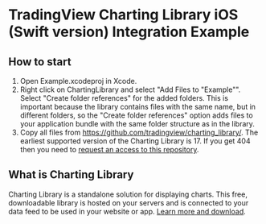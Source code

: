 # TradingView Charting Library iOS (Swift version) Integration Example

## How to start

1. Open Example.xcodeproj in Xcode.
2. Right click on ChartingLibrary and select "Add Files to "Example"". Select "Create folder references" for the added folders. This is important because the library contains files with the same name, but in different folders, so the "Create folder references" option adds files to your application bundle with the same folder structure as in the library.
3. Copy all files from https://github.com/tradingview/charting_library/. The earliest supported version of the Charting Library is 17. If you get 404 then you need to [request an access to this repository](https://www.tradingview.com/HTML5-stock-forex-bitcoin-charting-library/).

## What is Charting Library

Charting Library is a standalone solution for displaying charts. This free, downloadable library is hosted on your servers and is connected to your data feed to be used in your website or app. [Learn more and download](https://www.tradingview.com/HTML5-stock-forex-bitcoin-charting-library/).
